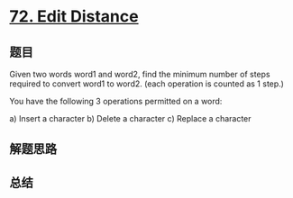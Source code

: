 # [72. Edit Distance](https://leetcode.com/problems/edit-distance/)

## 题目

        
Given two words word1 and word2, find the minimum number of steps required to convert word1 to word2. (each operation is counted as 1 step.)



You have the following 3 operations permitted on a word:



a) Insert a character
b) Delete a character
c) Replace a character

      

## 解题思路


## 总结


